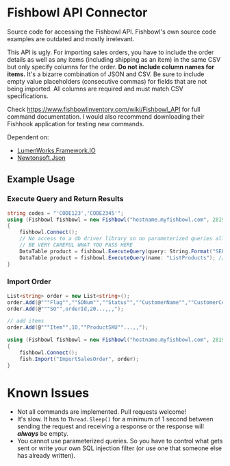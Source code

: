 # Fishbowl API Connector
Source code for accessing the Fishbowl API. Fishbowl's own source code examples are outdated and mostly irrelevant.

This API is ugly. For importing sales orders, you have to include the order details as well as any items (including shipping as an item) in the same CSV but only specify columns for the order. **Do not include column names for items.** It's a bizarre combination of JSON and CSV. Be sure to include empty value placeholders (consecutive commas) for fields that are not being imported. All columns are required and must match CSV specifications.

Check https://www.fishbowlinventory.com/wiki/Fishbowl_API for full command documentation. I would also recommend downloading their Fishhook application for testing new commands.

Dependent on:

- [LumenWorks.Framework.IO](https://www.nuget.org/packages/LumenWorks.Framework.IO/)
- [Newtonsoft.Json](https://www.nuget.org/packages/Newtonsoft.Json/)

## Example Usage

### Execute Query and Return Results

```C#
string codes = "'CODE123','CODE2345'";
using (Fishbowl fishbowl = new Fishbowl("hostname.myfishbowl.com", 28192, "username", "password"))
{
    fishbowl.Connect();
    // No access to a db driver library so no parameterized queries allowed
    // BE VERY CAREFUL WHAT YOU PASS HERE
    DataTable product = fishbowl.ExecuteQuery(query: String.Format("SELECT p.id, p.num, p.price, p.partId, qi.qtyonhand, p.sku FROM product p JOIN qtyinventory qi ON p.partId = qi.partid WHERE p.sku IN ({0})", codes));
    DataTable product = fishbowl.ExecuteQuery(name: "ListProducts"); // Use saved query by name
}
```

### Import Order

```C#
List<string> order = new List<string>();
order.Add(@"""Flag"",""SONum"",""Status"",""CustomerName"",""CustomerContact"",""BillToName"",""BillToAddress"",""BillToCity"",""BillToState"",""BillToZip"",""BillToCountry"",""ShipToName"",""ShipToAddress"",""ShipToCity"",""ShipToState"",""ShipToZip"",""ShipToCountry"",""ShipToResidential"",""CarrierName"",""TaxRateName"",""PriorityId"",""PONum"",""VendorPONum"",""Date"",""Salesman"",""ShippingTerms"",""PaymentTerms"",""FOB"",""Note"",""QuickBooksClassName"",""LocationGroupName"",""FulfillmentDate"",""URL"",""CarrierService"",""DateExpired"",""Phone"",""Email""");
order.Add(@"""SO"",orderId,20...,,,");

// add items
order.Add(@"""Item"",10,""ProductSKU""...,,");

using (Fishbowl fishbowl = new Fishbowl("hostname.myfishbowl.com", 28192, "username", "password"))
{
    fishbowl.Connect();
    fish.Import("ImportSalesOrder", order);
}
```

# Known Issues
- Not all commands are implemented. Pull requests welcome!
- It's slow. It has to `Thread.Sleep()` for a minimum of 1 second between sending the request and receiving a response or the response will ***always*** be empty.
- You cannot use parameterized queries. So you have to control what gets sent or write your own SQL injection filter (or use one that someone else has already written).
